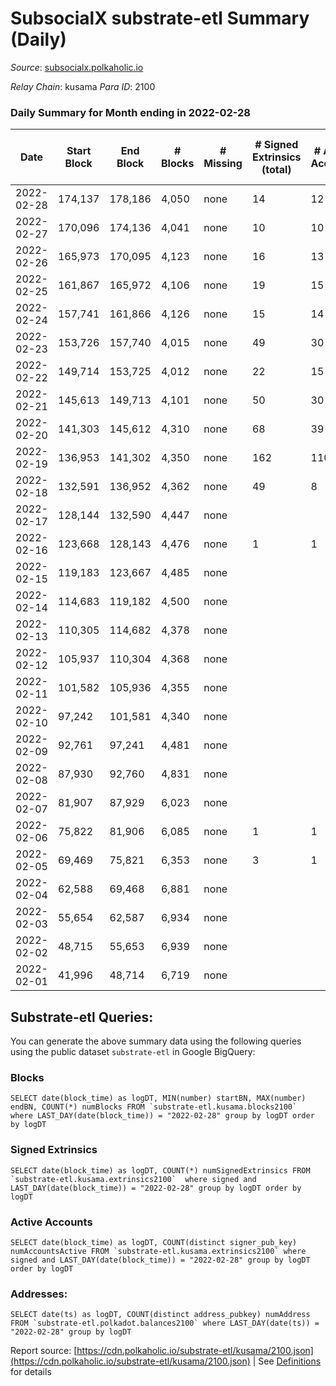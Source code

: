 # SubsocialX substrate-etl Summary (Daily)

_Source_: [subsocialx.polkaholic.io](https://subsocialx.polkaholic.io)

*Relay Chain*: kusama
*Para ID*: 2100



### Daily Summary for Month ending in 2022-02-28


| Date | Start Block | End Block | # Blocks | # Missing | # Signed Extrinsics (total) | # Active Accounts | # Addresses with Balances | # Events | # Transfers | # XCM Transfers In | # XCM Transfers Out |
| ---- | ----------- | --------- | -------- | --------- | --------------------------- | ----------------- | ------------------------- | -------- | ----------- | ------------------ | ------------------- |
| 2022-02-28 | 174,137 | 178,186 | 4,050 | none  | 14 | 12 | 12,036 | 8,142 |   |   |   |
| 2022-02-27 | 170,096 | 174,136 | 4,041 | none  | 10 | 10 |  | 8,113 |   |   |   |
| 2022-02-26 | 165,973 | 170,095 | 4,123 | none  | 16 | 13 |  | 8,289 |   |   |   |
| 2022-02-25 | 161,867 | 165,972 | 4,106 | none  | 19 | 15 |  | 8,266 |   |   |   |
| 2022-02-24 | 157,741 | 161,866 | 4,126 | none  | 15 | 14 |  | 8,297 |   |   |   |
| 2022-02-23 | 153,726 | 157,740 | 4,015 | none  | 49 | 30 |  | 22,235 | 5,620  |   |   |
| 2022-02-22 | 149,714 | 153,725 | 4,012 | none  | 22 | 15 |  | 8,085 |   |   |   |
| 2022-02-21 | 145,613 | 149,713 | 4,101 | none  | 50 | 30 |  | 8,335 |   |   |   |
| 2022-02-20 | 141,303 | 145,612 | 4,310 | none  | 68 | 39 |  | 8,784 |   |   |   |
| 2022-02-19 | 136,953 | 141,302 | 4,350 | none  | 162 | 110 |  | 9,115 |   |   |   |
| 2022-02-18 | 132,591 | 136,952 | 4,362 | none  | 49 | 8 |  | 93,023 | 23,913  |   |   |
| 2022-02-17 | 128,144 | 132,590 | 4,447 | none  |  |  |  | 8,896 |   |   |   |
| 2022-02-16 | 123,668 | 128,143 | 4,476 | none  | 1 | 1 |  | 8,961 |   |   |   |
| 2022-02-15 | 119,183 | 123,667 | 4,485 | none  |  |  |  | 8,972 |   |   |   |
| 2022-02-14 | 114,683 | 119,182 | 4,500 | none  |  |  |  | 9,003 |   |   |   |
| 2022-02-13 | 110,305 | 114,682 | 4,378 | none  |  |  |  | 8,758 |   |   |   |
| 2022-02-12 | 105,937 | 110,304 | 4,368 | none  |  |  |  | 8,739 |   |   |   |
| 2022-02-11 | 101,582 | 105,936 | 4,355 | none  |  |  |  | 8,712 |   |   |   |
| 2022-02-10 | 97,242 | 101,581 | 4,340 | none  |  |  |  | 8,682 |   |   |   |
| 2022-02-09 | 92,761 | 97,241 | 4,481 | none  |  |  |  | 8,965 |   |   |   |
| 2022-02-08 | 87,930 | 92,760 | 4,831 | none  |  |  |  | 9,665 |   |   |   |
| 2022-02-07 | 81,907 | 87,929 | 6,023 | none  |  |  |  | 12,049 |   |   |   |
| 2022-02-06 | 75,822 | 81,906 | 6,085 | none  | 1 | 1 |  | 12,179 |   |   |   |
| 2022-02-05 | 69,469 | 75,821 | 6,353 | none  | 3 | 1 |  | 12,724 |   |   |   |
| 2022-02-04 | 62,588 | 69,468 | 6,881 | none  |  |  |  | 13,766 |   |   |   |
| 2022-02-03 | 55,654 | 62,587 | 6,934 | none  |  |  |  | 13,872 |   |   |   |
| 2022-02-02 | 48,715 | 55,653 | 6,939 | none  |  |  |  | 13,881 |   |   |   |
| 2022-02-01 | 41,996 | 48,714 | 6,719 | none  |  |  |  | 13,442 |   |   |   |

## Substrate-etl Queries:
You can generate the above summary data using the following queries using the public dataset `substrate-etl` in Google BigQuery:


### Blocks
```
SELECT date(block_time) as logDT, MIN(number) startBN, MAX(number) endBN, COUNT(*) numBlocks FROM `substrate-etl.kusama.blocks2100`  where LAST_DAY(date(block_time)) = "2022-02-28" group by logDT order by logDT
```


### Signed Extrinsics
```
SELECT date(block_time) as logDT, COUNT(*) numSignedExtrinsics FROM `substrate-etl.kusama.extrinsics2100`  where signed and LAST_DAY(date(block_time)) = "2022-02-28" group by logDT order by logDT
```


### Active Accounts
```
SELECT date(block_time) as logDT, COUNT(distinct signer_pub_key) numAccountsActive FROM `substrate-etl.kusama.extrinsics2100` where signed and LAST_DAY(date(block_time)) = "2022-02-28" group by logDT order by logDT
```


### Addresses:
```
SELECT date(ts) as logDT, COUNT(distinct address_pubkey) numAddress FROM `substrate-etl.polkadot.balances2100` where LAST_DAY(date(ts)) = "2022-02-28" group by logDT
```



Report source: [https://cdn.polkaholic.io/substrate-etl/kusama/2100.json](https://cdn.polkaholic.io/substrate-etl/kusama/2100.json) | See [Definitions](/DEFINITIONS.md) for details
